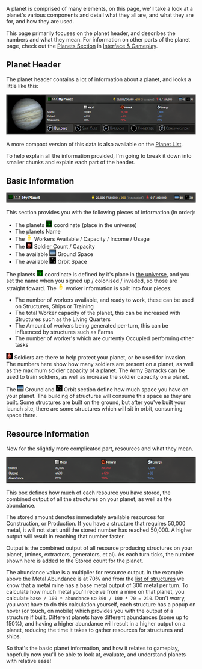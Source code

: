 A planet is comprised of many elements, on this page, we'll take a look at a planet's various components and detail what they all are, and what they are for, and how they are used.

This page primarily focuses on the planet header, and describes the numbers and what they mean. For information on other parts of the planet page, check out the [Planets Section](/content/interface-gameplay/planets.md) in [Interface & Gameplay](/content/interface-gameplay.md).



## Planet Header

The planet header contains a lot of information about a planet, and looks a little like this:

![Planet Header](/assets/planet/planet-header.png)

A more compact version of this data is also available on the [Planet List](/content/interface-gameplay/planets/planets-list.md).

To help explain all the information provided, I'm going to break it down into smaller chunks and explain each part of the header.



## Basic Information

![Basic Information](/assets/planet/basic-info.png)

This section provides you with the following pieces of information (in order):

* The planets ![Coord][coord] coordinate (place in the universe)
* The planets Name
* The ![Worker][worker] Workers Available / Capacity / Income / Usage
* The ![Soldier][soldier] Soldier Count / Capacity
* The available ![Ground][ground] Ground Space
* The available ![Orbit][orbit] Orbit Space



The planets ![Coord][coord] coordinate is defined by it's place in [the universe](/content/getting-started/core-concepts/the-universe.md), and you set the name when you signed up / colonised / invaded, so those are straight foward. The ![Worker][worker] worker information is split into four pieces:

* The number of workers available, and ready to work, these can be used on Structures, Ships or Training
* The total Worker capacity of the planet, this can be increased with Structures such as the Living Quarters
* The Amount of workers being generated per-turn, this can be influenced by structures such as Farms
* The number of worker's which are currently Occupied performing other tasks

![Soldier][soldier] Soldiers are there to help protect your planet, or be used for invasion. The numbers here show how many soldiers are present on a planet, as well as the maximum soldier capacity of a planet. The Army Barracks can be used to train soldiers, as well as increase the soldier capacity on a planet.

The ![Ground][ground] Ground and ![Orbit][orbit]  Orbit section define how much space you have on your planet. The building of structures will consume this space as they are built. Some structures are built on the ground, but after you've built your launch site, there are some structures which will sit in orbit, consuming space there.



## Resource Information

Now for the slightly more complicated part, resources and what they mean.

![Planet Resources](/assets/planet/resources.png)

This box defines how much of each resource you have stored, the combined output of all the structures on your planet, as well as the abundance.

The stored amount denotes immediately available resources for Construction, or Production. If you have a structure that requires 50,000 metal, it will not start until the stored number has reached 50,000. A higher output will result in reaching that number faster.

Output is the combined output of all resource producing structures on your planet, (mines, extractors, generators, et al). As each turn ticks, the number shown here is added to the Stored count for the planet.

The abundance value is a multiplier for resource output. In the example above the Metal Abundance is at 70% and from the [list of structures](/content/reference/list-of-structures.md) we know that a metal mine has a base metal output of 300 metal per turn. To calculate how much metal you'll receive from a mine on that planet, you calculate `base / 100 * abundance`  so `300 / 100 * 70 = 210`. Don't worry, you wont have to do this calculation yourself, each structure has a popup on hover (or touch, on mobile) which provides you with the output of a structure if built. Different planets have different abundances (some up to 150%), and having a higher abundance will result in a higher output on a planet, reducing the time it takes to gather resources for structures and ships.



So that's the basic planet information, and how it relates to gameplay, hopefully now you'll be able to look at, evaluate, and understand planets with relative ease!





[coord]: /assets/misc/coords.gif	"Coordinate"
[ worker ]: /assets/resources/worker.gif "Worker"
[soldier]: /assets/colonists/soldier.gif "Soldier"
[ground]: /assets/resources/ground.gif "Ground"
[orbit]: /assets/resources/orbit.gif "Orbit"
[metal]: /assets/resources/metal.gif "Metal"
[mineral]: /assets/resources/mineral.gif "Mineral"
[energy]: /assets/resources/energy.gif "Energy"

